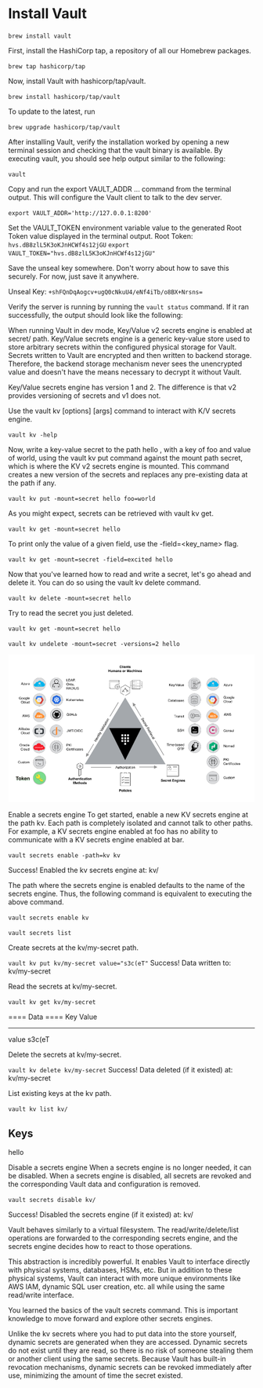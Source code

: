 # Install Vault

`brew install vault`

First, install the HashiCorp tap, a repository of all our Homebrew packages.

`brew tap hashicorp/tap`

Now, install Vault with hashicorp/tap/vault.

`brew install hashicorp/tap/vault`

To update to the latest, run

`brew upgrade hashicorp/tap/vault`

After installing Vault, verify the installation worked by opening a new terminal session and checking that the vault binary is available. By executing vault, you should see help output similar to the following:

`vault`

Copy and run the export VAULT_ADDR ... command from the terminal output. This will configure the Vault client to talk to the dev server.

`export VAULT_ADDR='http://127.0.0.1:8200'`

Set the VAULT_TOKEN environment variable value to the generated Root Token value displayed in the terminal output.
Root Token: `hvs.dB8zlL5K3oKJnHCWf4s12jGU`
`export VAULT_TOKEN="hvs.dB8zlL5K3oKJnHCWf4s12jGU"`

Save the unseal key somewhere. Don't worry about how to save this securely. For now, just save it anywhere.

Unseal Key: `+shFQnDqAogcv+ugQ0cNkuU4/eNf4iTb/o8BX+Nrsns=`

Verify the server is running by running the `vault status` command. If it ran successfully, the output should look like the following:

When running Vault in dev mode, Key/Value v2 secrets engine is enabled at secret/ path. Key/Value secrets engine is a generic key-value store used to store arbitrary secrets within the configured physical storage for Vault. Secrets written to Vault are encrypted and then written to backend storage. Therefore, the backend storage mechanism never sees the unencrypted value and doesn't have the means necessary to decrypt it without Vault.

Key/Value secrets engine has version 1 and 2. The difference is that v2 provides versioning of secrets and v1 does not.

Use the vault kv <subcommand> [options] [args] command to interact with K/V secrets engine.

`vault kv -help`

Now, write a key-value secret to the path hello , with a key of foo and value of world, using the vault kv put command against the mount path secret, which is where the KV v2 secrets engine is mounted. This command creates a new version of the secrets and replaces any pre-existing data at the path if any.

`vault kv put -mount=secret hello foo=world`

As you might expect, secrets can be retrieved with vault kv get.

`vault kv get -mount=secret hello`

To print only the value of a given field, use the -field=<key_name> flag.

`vault kv get -mount=secret -field=excited hello`

Now that you've learned how to read and write a secret, let's go ahead and delete it. You can do so using the vault kv delete command.

`vault kv delete -mount=secret hello`



Try to read the secret you just deleted.

`vault kv get -mount=secret hello`

`vault kv undelete -mount=secret -versions=2 hello`



![vaultFlowChart](images/vaultFlowChart.png)



Enable a secrets engine
To get started, enable a new KV secrets engine at the path kv. Each path is completely isolated and cannot talk to other paths. For example, a KV secrets engine enabled at foo has no ability to communicate with a KV secrets engine enabled at bar.

`vault secrets enable -path=kv kv`

Success! Enabled the kv secrets engine at: kv/



The path where the secrets engine is enabled defaults to the name of the secrets engine. Thus, the following command is equivalent to executing the above command.

`vault secrets enable kv`

`vault secrets list`


Create secrets at the kv/my-secret path.

`vault kv put kv/my-secret value="s3c(eT"`
Success! Data written to: kv/my-secret



Read the secrets at kv/my-secret.

`vault kv get kv/my-secret`

==== Data ====
Key      Value
---      -----
value    s3c(eT



Delete the secrets at kv/my-secret.

`vault kv delete kv/my-secret`
Success! Data deleted (if it existed) at: kv/my-secret



List existing keys at the kv path.

`vault kv list kv/`

Keys
----
hello



Disable a secrets engine
When a secrets engine is no longer needed, it can be disabled. When a secrets engine is disabled, all secrets are revoked and the corresponding Vault data and configuration is removed.

`vault secrets disable kv/`

Success! Disabled the secrets engine (if it existed) at: kv/


Vault behaves similarly to a virtual filesystem. The read/write/delete/list operations are forwarded to the corresponding secrets engine, and the secrets engine decides how to react to those operations.

This abstraction is incredibly powerful. It enables Vault to interface directly with physical systems, databases, HSMs, etc. But in addition to these physical systems, Vault can interact with more unique environments like AWS IAM, dynamic SQL user creation, etc. all while using the same read/write interface.

You learned the basics of the vault secrets command. This is important knowledge to move forward and explore other secrets engines.



Unlike the kv secrets where you had to put data into the store yourself, dynamic secrets are generated when they are accessed. Dynamic secrets do not exist until they are read, so there is no risk of someone stealing them or another client using the same secrets. Because Vault has built-in revocation mechanisms, dynamic secrets can be revoked immediately after use, minimizing the amount of time the secret existed.